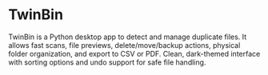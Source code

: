 # TwinBin
TwinBin is a Python desktop app to detect and manage duplicate files. It allows fast scans, file previews, delete/move/backup actions, physical folder organization, and export to CSV or PDF. Clean, dark-themed interface with sorting options and undo support for safe file handling.
